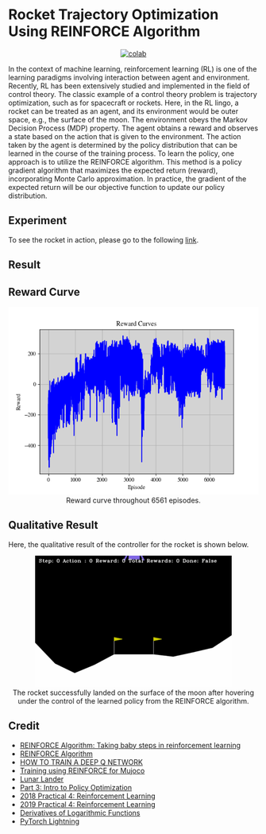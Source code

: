 # Rocket Trajectory Optimization Using REINFORCE Algorithm


 <div align="center">
    <a href="https://colab.research.google.com/github/reshalfahsi/rocket-trajectory-optimization/blob/master/RocketTrajectoryOptimization.ipynb"><img src="https://colab.research.google.com/assets/colab-badge.svg" alt="colab"></a>
    <br />
 </div>


In the context of machine learning, reinforcement learning (RL) is one of the learning paradigms involving interaction between agent and environment. Recently, RL has been extensively studied and implemented in the field of control theory. The classic example of a control theory problem is trajectory optimization, such as for spacecraft or rockets. Here, in the RL lingo, a rocket can be treated as an agent, and its environment would be outer space, e.g., the surface of the moon. The environment obeys the Markov Decision Process (MDP) property. The agent obtains a reward and observes a state based on the action that is given to the environment. The action taken by the agent is determined by the policy distribution that can be learned in the course of the training process. To learn the policy, one approach is to utilize the REINFORCE algorithm. This method is a policy gradient algorithm that maximizes the expected return (reward), incorporating Monte Carlo approximation. In practice, the gradient of the expected return will be our objective function to update our policy distribution.

## Experiment


To see the rocket in action, please go to the following [link](https://github.com/reshalfahsi/rocket-trajectory-optimization/blob/master/RocketTrajectoryOptimization.ipynb).


## Result

## Reward Curve

<p align="center"> <img src="https://github.com/reshalfahsi/rocket-trajectory-optimization/blob/master/assets/reward_curve.png" alt="reward_curve" > <br /> Reward curve throughout 6561 episodes. </p>


## Qualitative Result

Here, the qualitative result of the controller for the rocket is shown below.

<p align="center"> <img src="https://github.com/reshalfahsi/rocket-trajectory-optimization/blob/master/assets/qualitative_rocket.gif" alt="qualitative_rocket" > <br /> The rocket successfully landed on the surface of the moon after hovering under the control of the learned policy from the REINFORCE algorithm. </p>


## Credit

- [REINFORCE Algorithm: Taking baby steps in reinforcement learning](https://www.analyticsvidhya.com/blog/2020/11/reinforce-algorithm-taking-baby-steps-in-reinforcement-learning/)
- [REINFORCE Algorithm](https://github.com/kvsnoufal/reinforce)
- [HOW TO TRAIN A DEEP Q NETWORK](https://lightning.ai/docs/pytorch/stable/notebooks/lightning_examples/reinforce-learning-DQN.html)
- [Training using REINFORCE for Mujoco](https://gymnasium.farama.org/tutorials/training_agents/reinforce_invpend_gym_v26/#sphx-glr-tutorials-training-agents-reinforce-invpend-gym-v26-py)
- [Lunar Lander](https://gymnasium.farama.org/environments/box2d/lunar_lander/)
- [Part 3: Intro to Policy Optimization](https://spinningup.openai.com/en/latest/spinningup/rl_intro3.html)
- [2018 Practical 4: Reinforcement Learning](https://github.com/deep-learning-indaba/indaba-2018/blob/master/Practical_4_Reinforcement_Learning.ipynb)
- [2019 Practical 4: Reinforcement Learning](https://github.com/deep-learning-indaba/indaba-pracs-2019/blob/master/4b_reinforcement_learning.ipynb)
- [Derivatives of Logarithmic Functions](https://brilliant.org/wiki/derivative-of-logarithmic-functions/)
- [PyTorch Lightning](https://lightning.ai/docs/pytorch/latest/)
